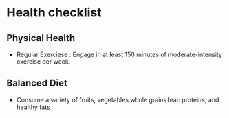 # Health checklist 
## Physical Health 
- Regular Exerciese : Engage in at least 150 minutes of moderate-intensity exercise per week.
## Balanced Diet
- Consume a variety of fruits, vegetables whole grains lean proteins, and healthy fats
